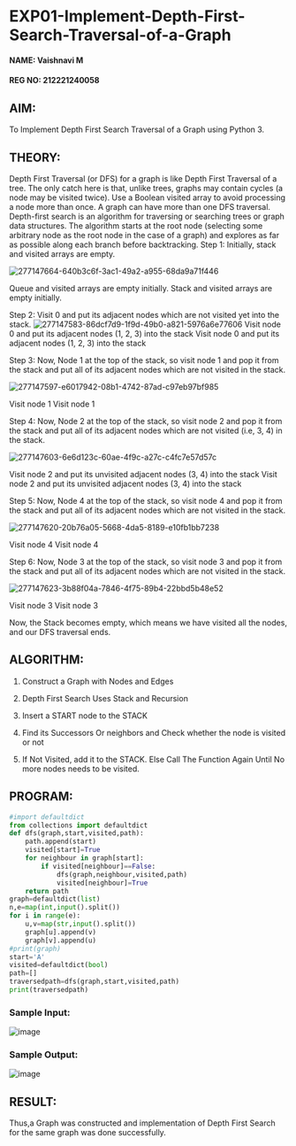 # EXP01-Implement-Depth-First-Search-Traversal-of-a-Graph

#### NAME: Vaishnavi M
#### REG NO: 212221240058

## AIM:
To Implement Depth First Search Traversal of a Graph using Python 3.

## THEORY:
Depth First Traversal (or DFS) for a graph is like Depth First Traversal of a tree. The only catch here is that, unlike trees, graphs may contain cycles (a node may be visited twice). Use a Boolean visited array to avoid processing a node more than once. A graph can have more than one DFS traversal. Depth-first search is an algorithm for traversing or searching trees or graph data structures. The algorithm starts at the root node (selecting some arbitrary node as the root node in the case of a graph) and explores as far as possible along each branch before backtracking. Step 1: Initially, stack and visited arrays are empty.

![277147664-640b3c6f-3ac1-49a2-a955-68da9a71f446](https://github.com/Aashima02/AI01-Implement-Depth-First-Search-Traversal-of-a-Graph/assets/93427086/8155d09b-9c4f-429c-98b6-406cf90d5c37)

Queue and visited arrays are empty initially. Stack and visited arrays are empty initially. 

Step 2: Visit 0 and put its adjacent nodes which are not visited yet into the stack.
![277147583-86dcf7d9-1f9d-49b0-a821-5976a6e77606](https://github.com/Aashima02/AI01-Implement-Depth-First-Search-Traversal-of-a-Graph/assets/93427086/2bf01474-ae51-4127-b837-a6724e8c3922)
Visit node 0 and put its adjacent nodes (1, 2, 3) into the stack Visit node 0 and put its adjacent nodes (1, 2, 3) into the stack

Step 3: Now, Node 1 at the top of the stack, so visit node 1 and pop it from the stack and put all of its adjacent nodes which are not visited in the stack.

![277147597-e6017942-08b1-4742-87ad-c97eb97bf985](https://github.com/Aashima02/AI01-Implement-Depth-First-Search-Traversal-of-a-Graph/assets/93427086/47b03a0d-18ac-4079-ae4d-cfec8d3bf9a6)

Visit node 1 Visit node 1

Step 4: Now, Node 2 at the top of the stack, so visit node 2 and pop it from the stack and put all of its adjacent nodes which are not visited (i.e, 3, 4) in the stack.

![277147603-6e6d123c-60ae-4f9c-a27c-c4fc7e57d57c](https://github.com/Aashima02/AI01-Implement-Depth-First-Search-Traversal-of-a-Graph/assets/93427086/117d9aae-631e-407f-a919-f53c155dd58a)

Visit node 2 and put its unvisited adjacent nodes (3, 4) into the stack Visit node 2 and put its unvisited adjacent nodes (3, 4) into the stack

Step 5: Now, Node 4 at the top of the stack, so visit node 4 and pop it from the stack and put all of its adjacent nodes which are not visited in the stack.

![277147620-20b76a05-5668-4da5-8189-e10fb1bb7238](https://github.com/Aashima02/AI01-Implement-Depth-First-Search-Traversal-of-a-Graph/assets/93427086/7d5b4d77-912f-4164-9419-522df796703e)

Visit node 4 Visit node 4

Step 6: Now, Node 3 at the top of the stack, so visit node 3 and pop it from the stack and put all of its adjacent nodes which are not visited in the stack.

![277147623-3b88f04a-7846-4f75-89b4-22bbd5b48e52](https://github.com/Aashima02/AI01-Implement-Depth-First-Search-Traversal-of-a-Graph/assets/93427086/daebc0c9-d9d7-4b59-ae0a-59085eab41bb)

Visit node 3 Visit node 3

Now, the Stack becomes empty, which means we have visited all the nodes, and our DFS traversal ends.

## ALGORITHM:

1. Construct a Graph with Nodes and Edges

2. Depth First Search Uses Stack and Recursion

3. Insert a START node to the STACK

4. Find its Successors Or neighbors and Check whether the node is visited or not

5. If Not Visited, add it to the STACK. Else Call The Function Again Until No more nodes needs to be visited.

## PROGRAM:
```python
#import defaultdict
from collections import defaultdict
def dfs(graph,start,visited,path):
    path.append(start)
    visited[start]=True
    for neighbour in graph[start]:
        if visited[neighbour]==False:
            dfs(graph,neighbour,visited,path)
            visited[neighbour]=True
    return path
graph=defaultdict(list)
n,e=map(int,input().split())
for i in range(e):
    u,v=map(str,input().split())
    graph[u].append(v)
    graph[v].append(u)
#print(graph)
start='A'
visited=defaultdict(bool)
path=[]
traversedpath=dfs(graph,start,visited,path)
print(traversedpath)
```

### Sample Input:
![image](https://github.com/Aashima02/AI01-Implement-Depth-First-Search-Traversal-of-a-Graph/assets/93427086/fac182f3-6f35-4b25-b88e-5c33cebda4ed)

### Sample Output:
![image](https://github.com/Aashima02/AI01-Implement-Depth-First-Search-Traversal-of-a-Graph/assets/93427086/c06286a9-fe74-46cb-b5e0-118e4b46ad0f)


## RESULT:
Thus,a Graph was constructed and implementation of Depth First Search for the same graph was done successfully.
